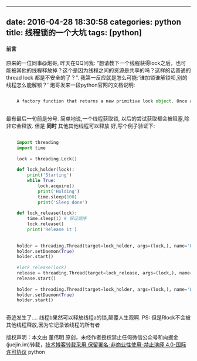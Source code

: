 
---
date: 2016-04-28 18:30:58
categories: python
title: 线程锁的一个大坑
tags: [python]
---
#### 前言
原来的一位同事@炮哥, 昨天在QQ问我:
“想请教下一个线程获得lock之后，也可能被其他的线程释放掉？这个是因为线程之间的资源是共享的吗？这样的话普通的thread lock 都是不安全的了？”.
我第一反应就是怎么可能:’谁加锁谁解锁呗,别的线程怎么能解锁？’
炮哥发来一段python官网的文档说明:

``` python    
    
    A factory function that returns a new primitive lock object. Once a thread has acquired it, subsequent attempts to acquire it block, until it is released; any thread may release it.  
      
```
  
最有最后一句前是分号. 简单地说,一个线程获取锁, 以后的尝试获取都会被阻塞,除非它会释放. 但是 **同时** 其他其他线程可以释放
好,写个例子验证下:

``` python    
    
    import threading  
    import time  
      
    lock = threading.Lock()  
      
    def lock_holder(lock):  
        print('Starting')  
        while True:  
            lock.acquire()  
            print('Holding')  
            time.sleep(100)  
            print('Sleep done')  
      
    def lock_release(lock):  
        time.sleep(1) # 保证顺序  
        lock.release()  
        print('Release it')  
      
      
    holder = threading.Thread(target=lock_holder, args=(lock,), name='LockHolder')  
    holder.setDaemon(True)  
    holder.start()  
      
    #lock_release(lock)  
    release = threading.Thread(target=lock_release, args=(lock,), name='release')  
    release.start()  
      
    holder = threading.Thread(target=lock_holder, args=(lock,), name='LockHolder')  
    holder.setDaemon(True)  
    holder.start()  
      
```
  
奇迹发生了…. 线程b果然可以释放线程a的锁,颠覆人生观啊.
PS: 但是Rlock不会被其他线程释放,因为它记录该线程的所有者

版权声明：本文由 董伟明 原创，未经作者授权禁止任何微信公众号和向掘金(juejin.im)转载，[技术博客转载采用 保留署名-非商业性使用-禁止演绎 4.0-国际许可协议](https://creativecommons.org/licenses/by-nc-nd/4.0/deed.zh)
python
